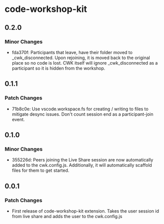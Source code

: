 # code-workshop-kit

## 0.2.0

### Minor Changes

- fda370f: Participants that leave, have their folder moved to \_cwk_disconnected. Upon rejoining, it is moved back to the original place so no code is lost. CWK itself will ignore \_cwk_disconnected as a participant so it is hidden from the workshop.

## 0.1.1

### Patch Changes

- 71b8c0e: Use vscode.workspace.fs for creating / writing to files to mitigate desync issues. Don't count session end as a participant-join event.

## 0.1.0

### Minor Changes

- 355226d: Peers joining the Live Share session are now automatically added to the cwk.config.js. Additionally, it will automatically scaffold files for them to get started.

## 0.0.1

### Patch Changes

- First release of code-workshop-kit extension. Takes the user session id from live share and adds the user to the cwk.config.js
